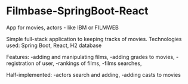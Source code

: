 # Filmbase-SpringBoot-React
App for movies, actors - like IBM or FILMWEB

Simple full-stack application to keeping tracks of movies.
Technologies used: Spring Boot, React, H2 database

Features:
-adding and manipulating films,
-adding grades to movies,
-registration of user,
-rankings of films,
-films searches,

Half-implemented:
-actors search and adding,
-adding casts to movies
